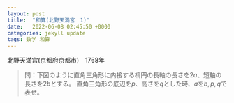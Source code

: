 ```yaml
---
layout: post
title:  "和算(北野天満宮　1)"
date:   2022-06-08 02:45:50 +0000
categories: jekyll update
tags: 数学 和算
---
```


北野天満宮(京都府京都市)　1768年

> 問：下図のように直角三角形に内接する楕円の長軸の長さを$2a$、短軸の長さを$2b$とする。
> 直角三角形の底辺を$p$、高さを$q$とした時、$a$を$b,p,q$で表せ。

<script type="text/tikz">
\begin{tikzpicture}
  \draw (-1, 0) -> (2, 0);
  \draw (2, 0) -> (2, 2);
  \draw (2, 2) -> (-1, 0);
  \draw (1, 0.5) circle[x radius=1, y radius=0.5];
\end{tikzpicture}
</script>